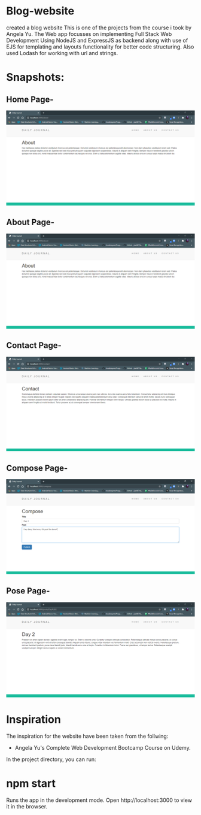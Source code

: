 # Blog-website
created a blog website
This is one of the projects from the course i took by Angela Yu.
The Web app focusses on implementing Full Stack Web Development Using NodeJS and ExpressJS as backend along with use of EJS for templating and layouts functionality for better code structuring. Also used Lodash for working with url and strings.

# Snapshots:
## Home Page-
![](about1.png)
## About Page-
![](about1.png)
## Contact Page-
![](contact1.png)
## Compose Page-
![](compose1.png)
## Pose Page-
![](post1.png)

# Inspiration
The inspiration for the website have been taken from the follwing:
* Angela Yu's Complete Web Development Bootcamp Course on Udemy.


In the project directory, you can run:
# npm start
Runs the app in the development mode.
Open http://localhost:3000 to view it in the browser.





